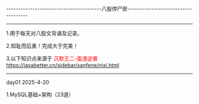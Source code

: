 ----------------------------------------八股停尸房------------------------------------

------------------------------------------------------------------

1.用于每天对八股文背诵及记录。

2.知耻而后勇！完成大于完美！

3.以下知识点来源于 <font color='red'>沉默王二-面渣逆袭 https://javabetter.cn/sidebar/sanfene/nixi.html</font>



-----------------------

day01 2025-4-20

1.MySQL基础+架构（23道）

